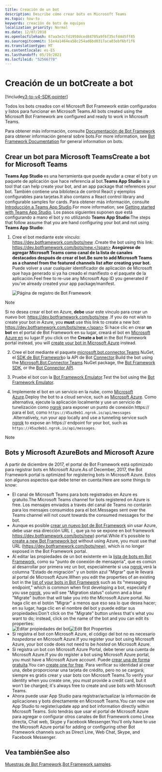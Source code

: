 ```yaml
---
title: Creación de un bot
description: Describe cómo crear bots en Microsoft Teams
ms.topic: how-to
keywords: creación de bots de equipos
localization_priority: Normal
ms.date: 12/07/2018
ms.openlocfilehash: 67aa3e2cfd1950dced84785a9f6f35cfd4d5ff85
ms.sourcegitcommit: 51e4a1464ea58c254ad6bd0317aca03ebf6bf1f6
ms.translationtype: MT
ms.contentlocale: es-ES
ms.lasthandoff: 05/19/2021
ms.locfileid: "52566778"
---
```

# <a name="create-a-bot"></a><span data-ttu-id="7af94-104">Creación de un bot</span><span class="sxs-lookup"><span data-stu-id="7af94-104">Create a bot</span></span>

[!include[v3-to-v4-SDK-pointer](~/includes/v3-to-v4-pointer-bots.md)]

<span data-ttu-id="7af94-105">Todos los bots creados con el Microsoft Bot Framework están configurados y listos para funcionar en Microsoft Teams.</span><span class="sxs-lookup"><span data-stu-id="7af94-105">All bots created using the Microsoft Bot Framework are configured and ready to work in Microsoft Teams.</span></span>

<span data-ttu-id="7af94-106">Para obtener más información, consulte [Documentación de Bot Framework](/azure/bot-service/?view=azure-bot-service-3.0&preserve-view=true) para obtener información general sobre bots.</span><span class="sxs-lookup"><span data-stu-id="7af94-106">For more information, see [Bot Framework Documentation](/azure/bot-service/?view=azure-bot-service-3.0&preserve-view=true) for general information on bots.</span></span>

## <a name="create-a-bot-for-microsoft-teams"></a><span data-ttu-id="7af94-107">Crear un bot para Microsoft Teams</span><span class="sxs-lookup"><span data-stu-id="7af94-107">Create a bot for Microsoft Teams</span></span>

<span data-ttu-id="7af94-108">**Teams App Studio** es una herramienta que puede ayudar a crear el bot y un paquete de aplicación que hace referencia al bot.</span><span class="sxs-lookup"><span data-stu-id="7af94-108">**Teams App Studio** is a tool that can help create your bot, and an app package that references your bot.</span></span> <span data-ttu-id="7af94-109">También contiene una biblioteca de control React y ejemplos configurables para tarjetas.</span><span class="sxs-lookup"><span data-stu-id="7af94-109">It also contains a React control library and configurable samples for cards.</span></span> <span data-ttu-id="7af94-110">Para obtener más información, consulte [Introducción a Teams App Studio](~/concepts/build-and-test/app-studio-overview.md).</span><span class="sxs-lookup"><span data-stu-id="7af94-110">For more information, see [Getting started with Teams App Studio](~/concepts/build-and-test/app-studio-overview.md).</span></span> <span data-ttu-id="7af94-111">Los pasos siguientes suponen que está configurando a mano el bot y no utilizando **Teams App Studio:**</span><span class="sxs-lookup"><span data-stu-id="7af94-111">The steps that follow assume that you are hand configuring your bot and not using **Teams App Studio**:</span></span>

1. <span data-ttu-id="7af94-112">Cree el bot mediante este vínculo: https://dev.botframework.com/bots/new .</span><span class="sxs-lookup"><span data-stu-id="7af94-112">Create the bot using this link: https://dev.botframework.com/bots/new.</span></span> <span data-ttu-id="7af94-113">**Asegúrese de agregar Microsoft Teams como canal de la lista de canales destacados después de crear el bot.**</span><span class="sxs-lookup"><span data-stu-id="7af94-113">**Be sure to add Microsoft Teams as a channel from the featured channels list after creating your bot.**</span></span> <span data-ttu-id="7af94-114">Puede volver a usar cualquier identificador de aplicación de Microsoft que haya generado si ya ha creado el manifiesto o el paquete de la aplicación.</span><span class="sxs-lookup"><span data-stu-id="7af94-114">Feel free to re-use any Microsoft App ID you generated if you've already created your app package/manifest.</span></span>

   ![Página de registro de Bot Framework](~/assets/images/bots/bfregister.png)

> [!NOTE]
> <span data-ttu-id="7af94-116">Si no desea crear el bot en Azure, **debe** usar este vínculo para crear un nuevo bot: https://dev.botframework.com/bots/new .</span><span class="sxs-lookup"><span data-stu-id="7af94-116">If you do not wish to create your bot in Azure, you **must** use this link to create a new bot: https://dev.botframework.com/bots/new.</span></span> <span data-ttu-id="7af94-117">Si hace clic en crear **un bot** en el portal de Bot Framework en su lugar, creará el bot en [Microsoft Azure en](#bots-and-microsoft-azure) su lugar.</span><span class="sxs-lookup"><span data-stu-id="7af94-117">If you click on the **Create a bot** in the Bot Framework portal instead, you will [create your bot in Microsoft Azure](#bots-and-microsoft-azure) instead.</span></span>

2. <span data-ttu-id="7af94-118">Cree el bot mediante el paquete [microsoft.bot.connector.Teams](https://www.nuget.org/packages/Microsoft.Bot.Connector.Teams) NuGet, el [SDK de Bot Framework](https://github.com/microsoft/botframework-sdk)o la API de Bot [Connector](/bot-framework/rest-api/bot-framework-rest-connector-api-reference).</span><span class="sxs-lookup"><span data-stu-id="7af94-118">Build the bot using the [Microsoft.Bot.Connector.Teams](https://www.nuget.org/packages/Microsoft.Bot.Connector.Teams) NuGet package, the  [Bot Framework SDK](https://github.com/microsoft/botframework-sdk), or the [Bot Connector API](/bot-framework/rest-api/bot-framework-rest-connector-api-reference).</span></span>

3. <span data-ttu-id="7af94-119">Pruebe el bot con la [Bot Framework Emulator](/bot-framework/debug-bots-emulator).</span><span class="sxs-lookup"><span data-stu-id="7af94-119">Test the bot using the [Bot Framework Emulator](/bot-framework/debug-bots-emulator).</span></span>

4. <span data-ttu-id="7af94-120">Implemente el bot en un servicio en la nube, como [Microsoft Azure](https://azure.microsoft.com/).</span><span class="sxs-lookup"><span data-stu-id="7af94-120">Deploy the bot to a cloud service, such as [Microsoft Azure](https://azure.microsoft.com/).</span></span> <span data-ttu-id="7af94-121">Como alternativa, ejecute la aplicación localmente y use un servicio de tunelización como [ngrok](https://ngrok.com) para exponer un punto de conexión https:// para el bot, como `https://45az0eb1.ngrok.io/api/messages` .</span><span class="sxs-lookup"><span data-stu-id="7af94-121">Alternatively, run your app locally and use a tunneling service such [ngrok](https://ngrok.com) to expose an https:// endpoint for your bot, such as `https://45az0eb1.ngrok.io/api/messages`.</span></span>

> [!NOTE]
> ## <a name="bots-and-microsoft-azure"></a><span data-ttu-id="7af94-122">Bots y Microsoft Azure</span><span class="sxs-lookup"><span data-stu-id="7af94-122">Bots and Microsoft Azure</span></span>
> <span data-ttu-id="7af94-123">A partir de diciembre de 2017, el portal de Bot Framework está optimizado para registrar bots en Microsoft Azure.</span><span class="sxs-lookup"><span data-stu-id="7af94-123">As of December, 2017, the Bot Framework portal is optimized for registering bots in Microsoft Azure.</span></span> <span data-ttu-id="7af94-124">Estos son algunos aspectos que debe tener en cuenta:</span><span class="sxs-lookup"><span data-stu-id="7af94-124">Here are some things to know:</span></span>
>
> * <span data-ttu-id="7af94-125">El canal de Microsoft Teams para bots registrados en Azure es gratuito.</span><span class="sxs-lookup"><span data-stu-id="7af94-125">The Microsoft Teams channel for bots registered on Azure is free.</span></span> <span data-ttu-id="7af94-126">Los mensajes enviados a través del canal de Teams no contarán para los mensajes consumidos para el bot.</span><span class="sxs-lookup"><span data-stu-id="7af94-126">Messages sent over the Teams channel will not count towards the consumed messages for the bot.</span></span>
> * <span data-ttu-id="7af94-127">Aunque es posible [crear un nuevo bot de Bot Framework](https://dev.botframework.com/bots/new) sin usar Azure, debe usar esa dirección URL ( , que ya no se expone en bot framework https://dev.botframework.com/bots/new) portal.</span><span class="sxs-lookup"><span data-stu-id="7af94-127">While it's possible to [create a new Bot Framework bot](https://dev.botframework.com/bots/new) without using Azure, you must use that URL (https://dev.botframework.com/bots/new), which is no longer exposed in the Bot Framework portal.</span></span>
> * <span data-ttu-id="7af94-128">Al editar las propiedades de un bot existente en la [lista de bots en Bot Framework,](https://dev.botframework.com/bots) como su "punto de conexión de mensajería", que es común al desarrollar por primera vez un bot, especialmente si usa [ngrok,](https://ngrok.com)verá la columna "Estado de migración" y un botón azul "Migrar" que le llevará al portal de Microsoft Azure.</span><span class="sxs-lookup"><span data-stu-id="7af94-128">When you edit the properties of an existing bot in the [list of your bots in Bot Framework](https://dev.botframework.com/bots) such as its "messaging endpoint," which is common when first developing a bot, especially if you use [ngrok](https://ngrok.com), you will see "Migration status" column and a blue "Migrate" button that will take you into the Microsoft Azure portal.</span></span> <span data-ttu-id="7af94-129">No haga clic en el botón "Migrar" a menos que eso sea lo que desea hacer; en su lugar, haga clic en el nombre del bot y puede editar sus propiedades:</span><span class="sxs-lookup"><span data-stu-id="7af94-129">Don't click on the "Migrate" button unless that's what you want to do; instead, click on the name of the bot and you can edit its properties:</span></span></br>
   <span data-ttu-id="7af94-130">![Editar propiedades del bot](~/assets/images/bots/bf-migrate-bot-to-azure.png)</span><span class="sxs-lookup"><span data-stu-id="7af94-130">![Edit Bot Properties](~/assets/images/bots/bf-migrate-bot-to-azure.png)</span></span>
> * <span data-ttu-id="7af94-131">Si registra el bot con Microsoft Azure, el código del bot no es necesario *hospedarse* en Microsoft Azure.</span><span class="sxs-lookup"><span data-stu-id="7af94-131">If you register your bot using Microsoft Azure, your bot code does not need to be *hosted* on Microsoft Azure.</span></span>
> * <span data-ttu-id="7af94-132">Si registra un bot con Microsoft Azure Portal, debe tener una cuenta de Microsoft Azure.</span><span class="sxs-lookup"><span data-stu-id="7af94-132">If you do register a bot using Microsoft Azure portal, you must have a Microsoft Azure account.</span></span> <span data-ttu-id="7af94-133">Puede [crear una de forma gratuita](https://azure.microsoft.com/free/).</span><span class="sxs-lookup"><span data-stu-id="7af94-133">You can [create one for free](https://azure.microsoft.com/free/).</span></span> <span data-ttu-id="7af94-134">Para verificar su identidad al crear una, debe proporcionar una tarjeta de crédito, pero no se cargará; siempre es gratis crear y usar bots con Microsoft Teams.</span><span class="sxs-lookup"><span data-stu-id="7af94-134">To verify your identity when you create one, you must provide a credit card, but it won't be charged; it's always free to create and use bots with Microsoft Teams.</span></span>
> * <span data-ttu-id="7af94-135">Ahora puede usar App Studio para registrar/actualizar la información de aplicaciones y bots directamente en Microsoft Teams.</span><span class="sxs-lookup"><span data-stu-id="7af94-135">You can now use App Studio to register/update app and bot information directly within Microsoft Teams.</span></span> <span data-ttu-id="7af94-136">Solo tendrás que usar el portal de Microsoft Azure para agregar o configurar otros canales de Bot Framework como Línea directa, Chat web, Skype y Facebook Messenger.</span><span class="sxs-lookup"><span data-stu-id="7af94-136">You'll only have to use the Microsoft Azure portal for adding or configuring other Bot Framework channels such as Direct Line, Web Chat, Skype, and Facebook Messenger.</span></span>

## <a name="see-also"></a><span data-ttu-id="7af94-137">Vea también</span><span class="sxs-lookup"><span data-stu-id="7af94-137">See also</span></span>

<span data-ttu-id="7af94-138">[Muestras de Bot Framework](https://github.com/Microsoft/BotBuilder-Samples/blob/master/README.md).</span><span class="sxs-lookup"><span data-stu-id="7af94-138">[Bot Framework samples](https://github.com/Microsoft/BotBuilder-Samples/blob/master/README.md).</span></span>